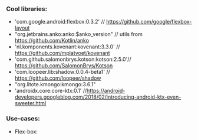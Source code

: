 ### Cool libraries:

- 'com.google.android:flexbox:0.3.2' // https://github.com/google/flexbox-layout
- "org.jetbrains.anko:anko:$anko_version" // utils from https://github.com/Kotlin/anko
- 'nl.komponents.kovenant:kovenant:3.3.0' // https://github.com/mplatvoet/kovenant
- 'com.github.salomonbrys.kotson:kotson:2.5.0'// https://github.com/SalomonBrys/Kotson
- 'com.loopeer.lib:shadow:0.0.4-beta1' // https://github.com/loopeer/shadow
- "org.litote.kmongo:kmongo:3.6.1"
- 'androidx.core:core-ktx:0.1' //https://android-developers.googleblog.com/2018/02/introducing-android-ktx-even-sweeter.html

### Use-cases:

- Flex-box:
